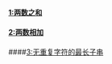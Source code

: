 
#### [1:两数之和](https://github.com/Carpe-Wang/Interview/blob/main/算法/LeetcodeHot100/Leetcode/两数之和.md)
#### [2:两数相加](https://github.com/Carpe-Wang/Interview/blob/main/数据结构/链表/leetcode/两数相加.md)
####[3:无重复字符的最长子串](https://github.com/Carpe-Wang/Interview/tree/main/算法/LeetcodeHot100/Leetcode)
